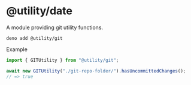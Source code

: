 # @utility/date

A module providing git utility functions.


```shell
deno add @utility/git
```

Example

```typescript
import { GITUtility } from "@utility/git";

await new GITUtility("./git-repo-folder/").hasUncommittedChanges();
// => true
```
